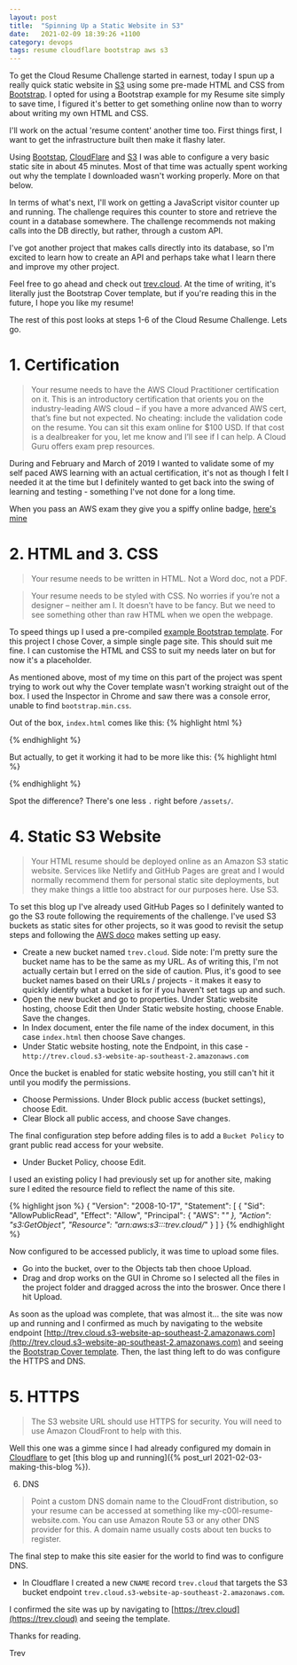 ```yaml
---
layout: post
title:  "Spinning Up a Static Website in S3"
date:   2021-02-09 18:39:26 +1100
category: devops
tags: resume cloudflare bootstrap aws s3
---
```

To get the Cloud Resume Challenge started in earnest, today I spun up a really quick static website in [S3](https://s3.console.aws.amazon.com/) using some pre-made HTML and CSS from [Bootstrap](https://getbootstrap.com/). I opted for using a Bootstrap example for my Resume site simply to save time, I figured it's better to get something online now than to worry about writing my own HTML and CSS.

I'll work on the actual 'resume content' another time too. First things first, I want to get the infrastructure built then make it flashy later.

Using [Bootstap](https://getbootstrap.com/), [CloudFlare](https://www.cloudflare.com/) and [S3](https://s3.console.aws.amazon.com/) I was able to configure a very basic static site in about 45 minutes. Most of that time was actually spent working out why the template I downloaded wasn't working properly. More on that below.

In terms of what's next, I'll work on getting a JavaScript visitor counter up and running. The challenge requires this counter to store and retrieve the count in a database somewhere. The challenge recommends not making calls into the DB directly, but rather, through a custom API.

I've got another project that makes calls directly into its database, so I'm excited to learn how to create an API and perhaps take what I learn there and improve my other project.

Feel free to go ahead and check out [trev.cloud](https://trev.cloud). At the time of writing, it's literally just the Bootstrap Cover template, but if you're reading this in the future, I hope you like my resume!

The rest of this post looks at steps 1-6 of the Cloud Resume Challenge. Lets go.

# 1. Certification

>Your resume needs to have the AWS Cloud Practitioner certification on it. This is an introductory certification that orients you on the industry-leading AWS cloud – if you have a more advanced AWS cert, that’s fine but not expected. No cheating: include the validation code on the resume. You can sit this exam online for $100 USD. If that cost is a dealbreaker for you, let me know and I’ll see if I can help. A Cloud Guru offers exam prep resources.

During and February and March of 2019 I wanted to validate some of my self paced AWS learning with an actual certification, it's not as though I felt I needed it at the time but I definitely wanted to get back into the swing of learning and testing - something I've not done for a long time.

When you pass an AWS exam they give you a spiffy online badge, [here's mine](https://www.youracclaim.com/badges/c00bd598-4227-49e9-8b5e-e3cb53a4ede7/public_url)

# 2. HTML and 3. CSS

> Your resume needs to be written in HTML. Not a Word doc, not a PDF.

>Your resume needs to be styled with CSS. No worries if you’re not a designer – neither am I. It doesn’t have to be fancy. But we need to see something other than raw HTML when we open the webpage.

To speed things up I used a pre-compiled [example Bootstrap template](https://getbootstrap.com/docs/5.0/getting-started/download/#examples). For this project I chose Cover, a simple single page site. This should suit me fine. I can customise the HTML and CSS to suit my needs later on but for now it's a placeholder.

As mentioned above, most of my time on this part of the project was spent trying to work out why the Cover template wasn't working straight out of the box. I used the Inspector in Chrome and saw there was a console error, unable to find `bootstrap.min.css`.

Out of the box, `index.html` comes like this:
{% highlight html %}
<link href="../assets/dist/css/bootstrap.min.css" rel="stylesheet">
{% endhighlight %}

But actually, to get it working it had to be more like this:
{% highlight html %}
<link href="./assets/dist/css/bootstrap.min.css" rel="stylesheet">
{% endhighlight %}

Spot the difference? There's one less `.` right before `/assets/`.

# 4. Static S3 Website

>Your HTML resume should be deployed online as an Amazon S3 static website. Services like Netlify and GitHub Pages are great and I would normally recommend them for personal static site deployments, but they make things a little too abstract for our purposes here. Use S3.

To set this blog up I've already used GitHub Pages so I definitely wanted to go the S3 route following the requirements of the challenge. I've used S3 buckets as static sites for other projects, so it was good to revisit the setup steps and following the [AWS doco](https://docs.amazonaws.cn/en_us/AmazonS3/latest/userguide) makes setting up easy.

- Create a new bucket named `trev.cloud`. Side note: I'm pretty sure the bucket name has to be the same as my URL. As of writing this, I'm not actually certain but I erred on the side of caution. Plus, it's good to see bucket names based on their URLs / projects - it makes it easy to quickly identify what a bucket is for if you haven't set tags up and such.
- Open the new bucket and go to properties. Under Static website hosting, choose Edit then Under Static website hosting, choose Enable. Save the changes.
- In Index document, enter the file name of the index document, in this case `index.html` then choose Save changes.
- Under Static website hosting, note the Endpoint, in this case - `http://trev.cloud.s3-website-ap-southeast-2.amazonaws.com`

Once the bucket is enabled for static website hosting, you still can't hit it until you modify the permissions.

- Choose Permissions. Under Block public access (bucket settings), choose Edit.
- Clear Block all public access, and choose Save changes.

The final configuration step before adding files is to add a `Bucket Policy` to grant public read access for your website.
- Under Bucket Policy, choose Edit.

I used an existing policy I had previously set up for another site, making sure I edited the resource field to reflect the name of this site.

{% highlight json %}
{
    "Version": "2008-10-17",
    "Statement": [
        {
            "Sid": "AllowPublicRead",
            "Effect": "Allow",
            "Principal": {
                "AWS": "*"
            },
            "Action": "s3:GetObject",
            "Resource": "arn:aws:s3:::trev.cloud/*"
        }
    ]
}
{% endhighlight %}

Now configured to be accessed publicly, it was time to upload some files.

- Go into the bucket, over to the Objects tab then chooe Upload.
- Drag and drop works on the GUI in Chrome so I selected all the files in the project folder and dragged across the into the broswer. Once there I hit Upload.

As soon as the upload was complete, that was almost it... the site was now up and running and I confirmed as much by navigating to the website endpoint [http://trev.cloud.s3-website-ap-southeast-2.amazonaws.com](http://trev.cloud.s3-website-ap-southeast-2.amazonaws.com) and seeing the [Bootstrap Cover template](https://getbootstrap.com/docs/5.0/examples/cover/). Then, the last thing left to do was configure the HTTPS and DNS.

# 5. HTTPS
>The S3 website URL should use HTTPS for security. You will need to use Amazon CloudFront to help with this.

Well this one was a gimme since I had already configured my domain in [Cloudflare](https://cloudflare.com) to get [this blog up and running]({% post_url 2021-02-03-making-this-blog %}).

6. DNS
>Point a custom DNS domain name to the CloudFront distribution, so your resume can be accessed at something like my-c00l-resume-website.com. You can use Amazon Route 53 or any other DNS provider for this. A domain name usually costs about ten bucks to register.

The final step to make this site easier for the world to find was to configure DNS.

- In Cloudflare I created a new `CNAME` record `trev.cloud` that targets the S3 bucket endpoint `trev.cloud.s3-website-ap-southeast-2.amazonaws.com`.

I confirmed the site was up by navigating to [https://trev.cloud](https://trev.cloud) and seeing the template.

Thanks for reading.

Trev
